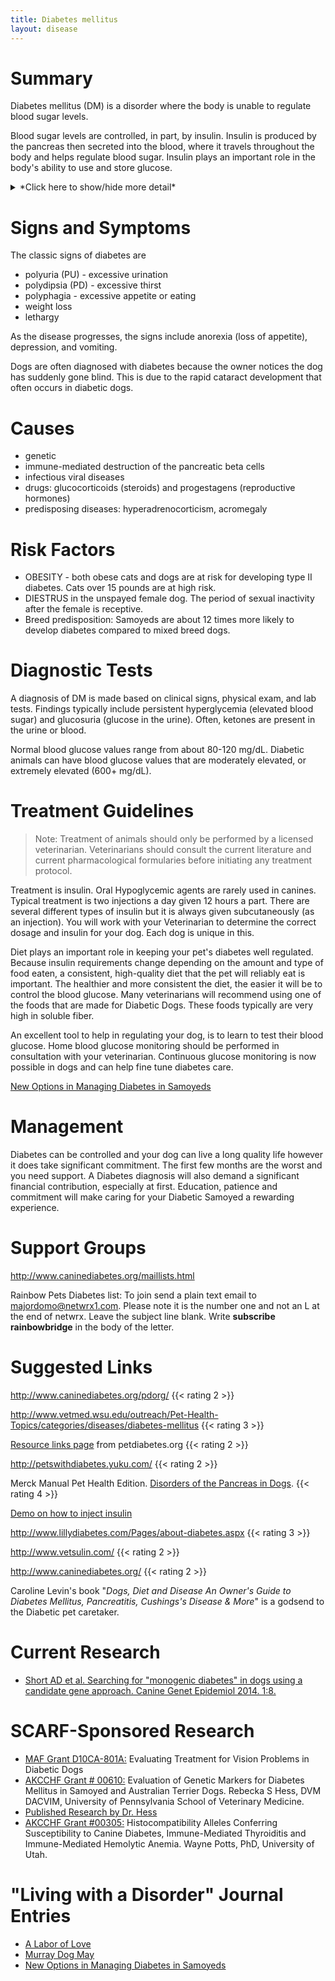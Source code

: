 ```yaml
---
title: Diabetes mellitus
layout: disease
---
```


# Summary

Diabetes mellitus (DM) is a disorder where the body is unable to
regulate blood sugar levels.

Blood sugar levels are controlled, in part, by insulin. Insulin is
produced by the pancreas then secreted into the blood, where it travels
throughout the body and helps regulate blood sugar. Insulin plays an
important role in the body's ability to use and store glucose.

<details>
<summary>*Click here to show/hide more detail*</summary>

The body's cells use glucose (which travels through the blood) as energy. In order for the body to use glucose, glucose must get inside the cell. Insulin attaches to receptors on the cell, which in turn allows glucose to pass from the blood into the cell.

In most cases, without insulin, glucose can not enter the cell. So the cell is "hungry" even though there are high levels of glucose in the blood. Under these conditions, the body gets signals to start using stored fat and protein as energy sources. A diabetic animal often eats extra food because it is trying to supply its body with additional energy. But the food is not used efficiently, so even though the animal is eating a lot it is still losing weight.

The body eliminates excess blood glucose by filtering it through the kidneys and passing it into the urine. Water must be used to flush this excess glucose out of the body, and this is why you see excessive urine volume in a diabetic. Because so much water is being used to flush the excess glucose out of the body, the animal is thirsty and drinks a lot.

</details>

# Signs and Symptoms

The classic signs of diabetes are

- polyuria (PU) - excessive urination
- polydipsia (PD) - excessive thirst
- polyphagia - excessive appetite or eating
- weight loss
- lethargy

As the disease progresses, the signs include anorexia (loss of
appetite), depression, and vomiting.

Dogs are often diagnosed with diabetes because the owner notices the dog
has suddenly gone blind. This is due to the rapid cataract development
that often occurs in diabetic dogs.

# Causes

- genetic
- immune-mediated destruction of the pancreatic beta cells
- infectious viral diseases
- drugs: glucocorticoids (steroids) and progestagens (reproductive
  hormones)
- predisposing diseases: hyperadrenocorticism, acromegaly

# Risk Factors

- OBESITY - both obese cats and dogs are at risk for developing type
  II diabetes. Cats over 15 pounds are at high risk.
- DIESTRUS in the unspayed female dog. The period of sexual inactivity
  after the female is receptive.
- Breed predisposition: Samoyeds are about 12 times more likely to
  develop diabetes compared to mixed breed dogs.

# Diagnostic Tests

A diagnosis of DM is made based on clinical signs, physical exam, and
lab tests. Findings typically include persistent hyperglycemia (elevated
blood sugar) and glucosuria (glucose in the urine). Often, ketones are
present in the urine or blood.

Normal blood glucose values range from about 80-120 mg/dL. Diabetic
animals can have blood glucose values that are moderately elevated, or
extremely elevated (600+ mg/dL).

<div style="display: none">
# References
</div>

# Treatment Guidelines

> Note: Treatment of animals should only be performed by a licensed
> veterinarian. Veterinarians should consult the current literature and
> current pharmacological formularies before initiating any treatment
> protocol.

Treatment is insulin. Oral Hypoglycemic agents are rarely used in
canines. Typical treatment is two injections a day given 12 hours a
part. There are several different types of insulin but it is always
given subcutaneously (as an injection). You will work with your
Veterinarian to determine the correct dosage and insulin for your dog.
Each dog is unique in this.

Diet plays an important role in keeping your pet's diabetes well
regulated. Because insulin requirements change depending on the amount
and type of food eaten, a consistent, high-quality diet that the pet
will reliably eat is important. The healthier and more consistent the
diet, the easier it will be to control the blood glucose. Many
veterinarians will recommend using one of the foods that are made for
Diabetic Dogs. These foods typically are very high in soluble fiber.

An excellent tool to help in regulating your dog, is to learn to test
their blood glucose. Home blood glucose monitoring should be performed
in consultation with your veterinarian. Continuous glucose monitoring is now possible in dogs and can help fine tune diabetes care.
[](/diseases/diabetes-mellitus-living-with)

[New Options in Managing Diabetes in Samoyeds](/diseases/diabetes-mellitus-living-with)

# Management

Diabetes can be controlled and your dog can live a long quality life
however it does take significant commitment. The first few months are
the worst and you need support. A Diabetes diagnosis will also demand a
significant financial contribution, especially at first. Education,
patience and commitment will make caring for your Diabetic Samoyed a
rewarding experience.

# Support Groups

<http://www.caninediabetes.org/maillists.html>

Rainbow Pets Diabetes list:
To join send a plain text email to [majordomo@netwrx1.com](mailto:majordomo@netwrx1.com).
Please note it is the number one and not an L at the end of netwrx.
Leave the subject line blank.
Write **subscribe rainbowbridge** in the body of the letter.

# Suggested Links

<http://www.caninediabetes.org/pdorg/>
{{< rating 2 >}}

<http://www.vetmed.wsu.edu/outreach/Pet-Health-Topics/categories/diseases/diabetes-mellitus>
{{< rating 3 >}}

[Resource links page](http://www.caninediabetes.org/pdorg/resources_index.htm) from petdiabetes.org
{{< rating 2 >}}

<http://petswithdiabetes.yuku.com/>
{{< rating 2 >}}

Merck Manual Pet Health Edition.
[Disorders of the Pancreas in Dogs](http://www.merckvetmanual.com/pethealth/dog_disorders_and_diseases/hormonal_disorders_of_dogs/disorders_of_the_pancreas_in_dogs.html?qt=diabetes%20mellitus&alt=sh).
{{< rating 4 >}}

[Demo on how to inject insulin](http://www.vetsulin.com/vet/AboutVetPen_HowToUse.aspx)

<http://www.lillydiabetes.com/Pages/about-diabetes.aspx>
{{< rating 3 >}}

<http://www.vetsulin.com/>
{{< rating 2 >}}

<http://www.caninediabetes.org/>
{{< rating 2 >}}

Caroline Levin's book
"_Dogs, Diet and Disease An Owner's Guide to Diabetes Mellitus, Pancreatitis, Cushings's Disease & More_"
is a godsend to the Diabetic pet caretaker.

# Current Research

- [Short AD et al. Searching for "monogenic diabetes" in dogs using a candidate gene approach. Canine Genet Epidemiol 2014. 1:8.](https://www.ncbi.nlm.nih.gov/pmc/articles/PMC4579387/)

# SCARF-Sponsored Research

- [MAF Grant D10CA-801A:](/research/current-studies/morris-grant-d10ca-801a) Evaluating Treatment for Vision Problems in Diabetic Dogs
- [AKCCHF Grant # 00610:](/research/current-studies/akcchf-grant-610) Evaluation of Genetic Markers for Diabetes Mellitus in Samoyed and Australian Terrier Dogs. Rebecka S Hess, DVM DACVIM, University of Pennsylvania School of Veterinary Medicine.
- [Published Research by Dr. Hess](/diseases/diabetes-mellitus-research-by-dr-hess)
- [AKCCHF Grant #00305:](/research/current-studies/akcchf-grant-305) Histocompatibility Alleles Conferring Susceptibility to Canine Diabetes, Immune-Mediated Thyroiditis and Immune-Mediated Hemolytic Anemia. Wayne Potts, PhD, University of Utah.

# "Living with a Disorder" Journal Entries

- [A Labor of Love](/diseases/diabetes-mellitus-a-labor-of-love)
- [Murray Dog May](/diseases/diabetes-mellitus-murray-dog-may)
- [New Options in Managing Diabetes in Samoyeds](/diseases/diabetes-mellitus-living-with)
